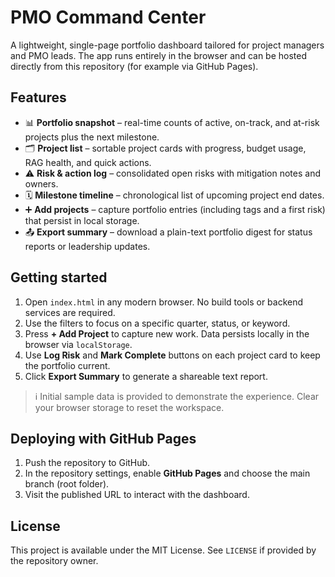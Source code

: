 # PMO Command Center

A lightweight, single-page portfolio dashboard tailored for project managers and PMO leads. The app runs entirely in the browser and can be hosted directly from this repository (for example via GitHub Pages).

## Features

- 📊 **Portfolio snapshot** – real-time counts of active, on-track, and at-risk projects plus the next milestone.
- 🗂️ **Project list** – sortable project cards with progress, budget usage, RAG health, and quick actions.
- ⚠️ **Risk & action log** – consolidated open risks with mitigation notes and owners.
- 🗓️ **Milestone timeline** – chronological list of upcoming project end dates.
- ➕ **Add projects** – capture portfolio entries (including tags and a first risk) that persist in local storage.
- 📤 **Export summary** – download a plain-text portfolio digest for status reports or leadership updates.

## Getting started

1. Open `index.html` in any modern browser. No build tools or backend services are required.
2. Use the filters to focus on a specific quarter, status, or keyword.
3. Press **+ Add Project** to capture new work. Data persists locally in the browser via `localStorage`.
4. Use **Log Risk** and **Mark Complete** buttons on each project card to keep the portfolio current.
5. Click **Export Summary** to generate a shareable text report.

> ℹ️ Initial sample data is provided to demonstrate the experience. Clear your browser storage to reset the workspace.

## Deploying with GitHub Pages

1. Push the repository to GitHub.
2. In the repository settings, enable **GitHub Pages** and choose the main branch (root folder).
3. Visit the published URL to interact with the dashboard.

## License

This project is available under the MIT License. See `LICENSE` if provided by the repository owner.
